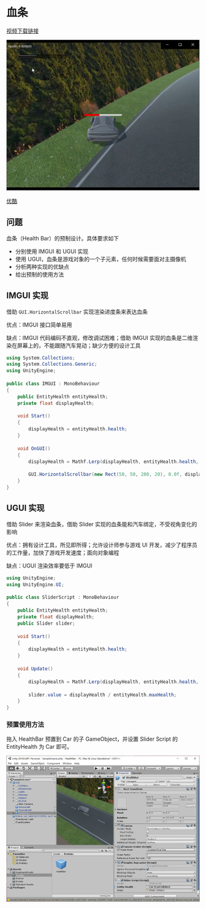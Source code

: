 # 血条

[视频下载链接](https://github.com/huanghongxun/3D-Programming-And-Design/tree/master/homework8/HealthBar/spotlight.mp4)

![image-20191122132854033](Assets/image-20191122132854033.png)

[优酷](https://v.youku.com/v_show/id_XNDQ0NDM5NTUyNA==.html?spm=a2h3j.8428770.3416059.1 )

## 问题

血条（Health Bar）的预制设计。具体要求如下

- 分别使用 IMGUI 和 UGUI 实现
- 使用 UGUI，血条是游戏对象的一个子元素，任何时候需要面对主摄像机
- 分析两种实现的优缺点
- 给出预制的使用方法

## IMGUI 实现

借助 `GUI.HorizontalScrollbar` 实现渲染进度条来表达血条

优点：IMGUI 接口简单易用

缺点：IMGUI 代码编码不直观，修改调试困难；借助 IMGUI 实现的血条是二维渲染在屏幕上的，不能跟随汽车晃动；缺少方便的设计工具

```csharp
using System.Collections;
using System.Collections.Generic;
using UnityEngine;

public class IMGUI : MonoBehaviour
{
    public EntityHealth entityHealth;
    private float displayHealth;

    void Start()
    {
        displayHealth = entityHealth.health;
    }

    void OnGUI()
    {
        displayHealth = Mathf.Lerp(displayHealth, entityHealth.health, 0.05f);

        GUI.HorizontalScrollbar(new Rect(50, 50, 200, 20), 0.0f, displayHealth / entityHealth.maxHealth, 0, 1);
    }
}
```

## UGUI 实现

借助 Slider 来渲染血条，借助 Slider 实现的血条能和汽车绑定，不受视角变化的影响

优点：拥有设计工具，所见即所得；允许设计师参与游戏 UI 开发，减少了程序员的工作量，加快了游戏开发速度；面向对象编程

缺点：UGUI 渲染效率要低于 IMGUI

```csharp
using UnityEngine;
using UnityEngine.UI;

public class SliderScript : MonoBehaviour
{
    public EntityHealth entityHealth;
    private float displayHealth;
    public Slider slider;

    void Start()
    {
        displayHealth = entityHealth.health;
    }

    void Update()
    {
        displayHealth = Mathf.Lerp(displayHealth, entityHealth.health, 0.05f);

        slider.value = displayHealth / entityHealth.maxHealth;
    }
}
```

### 预置使用方法

拖入 HealthBar 预置到 Car 的子 GameObject，并设置 Slider Script 的 EntityHealth 为 Car 即可。

![image-20191122134135903](Assets/image-20191122134135903.png)